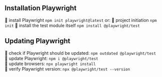 ## Installation Playwright

:small_orange_diamond: install Playwright `npm init playwright@latest`
or:
:small_orange_diamond: project initiation `npm init`
:small_orange_diamond: install the test module itself `npm install @playwright/test`


## Updating Playwright

:small_orange_diamond: check if Playwright should be updated: `npm outdated @playwright/test`  
:small_orange_diamond: update Playwright: `npm i @playwright/test`  
:small_orange_diamond: update browsers: `npx playwright install`  
:small_orange_diamond: verify Playwright version: `npx @playwright/test --version`
